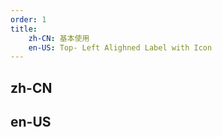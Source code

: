 ```yaml
---
order: 1
title:
    zh-CN: 基本使用
    en-US: Top- Left Alighned Label with Icon
---
```


## zh-CN

## en-US